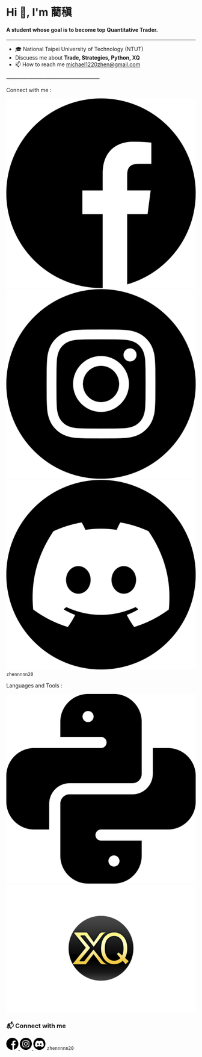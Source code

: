 # Hi 👋, I'm 藺稹

#### A student whose goal is to become top Quantitative Trader.

---

- 🎓 National Taipei University of Technology (NTUT)
- Discuess me about **Trade, Strategies, Python, XQ**
- 📫 How to reach me <michael1220zhen@gmail.com>

─────────────────────────

Connect with me :

[![FB](icon/facebook.png)](https://www.facebook.com/zhen.lin.979477)[![Ins](icon/instagram.png)](https://www.instagram.com/zhennnnn20/)![Discord](icon/discord.png) `zhennnnn20`


Languages and Tools :

[![Python](icon/python.png)](https://www.python.org/)[![XQ](icon/xq.png)](https://www.xq.com.tw/)

<h3>📬 Connect with me</h3>

<p align="left">
  <a href="https://www.facebook.com/zhen.lin.979477" target="_blank">
    <img src="icon/facebook.png" alt="Facebook" width="32" height="32">
  </a>
  <a href="https://www.instagram.com/zhennnnn20/" target="_blank">
    <img src="icon/instagram.png" alt="Instagram" width="32" height="32">
  </a>
  <img src="icon/discord.png" alt="Discord" width="32" height="32">
  <code>zhennnnn20</code>
</p>
